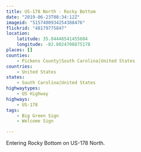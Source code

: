 ```yaml
---
title: US-178 North - Rocky Bottom
date: "2019-06-23T08:34:12Z"
imageid: "5157400934254388476"
flickrid: "48179775847"
location:
    latitude: 35.04446541455604
    longitude: -82.8024708875178
places: []
counties:
    - Pickens County|South Carolina|United States
countries:
    - United States
states:
    - South Carolina|United States
highwaytypes:
    - US Highway
highways:
    - US-178
tags:
    - Big Green Sign
    - Welcome Sign

---
```

Entering Rocky Bottom on US-178 North.